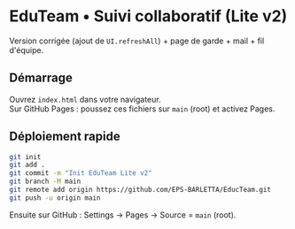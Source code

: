 # EduTeam • Suivi collaboratif (Lite v2)

Version corrigée (ajout de `UI.refreshAll`) + page de garde + mail + fil d'équipe.

## Démarrage
Ouvrez `index.html` dans votre navigateur.  
Sur GitHub Pages : poussez ces fichiers sur `main` (root) et activez Pages.

## Déploiement rapide
```bash
git init
git add .
git commit -m "Init EduTeam Lite v2"
git branch -M main
git remote add origin https://github.com/EPS-BARLETTA/EducTeam.git
git push -u origin main
```
Ensuite sur GitHub : Settings → Pages → Source = `main` (root).
